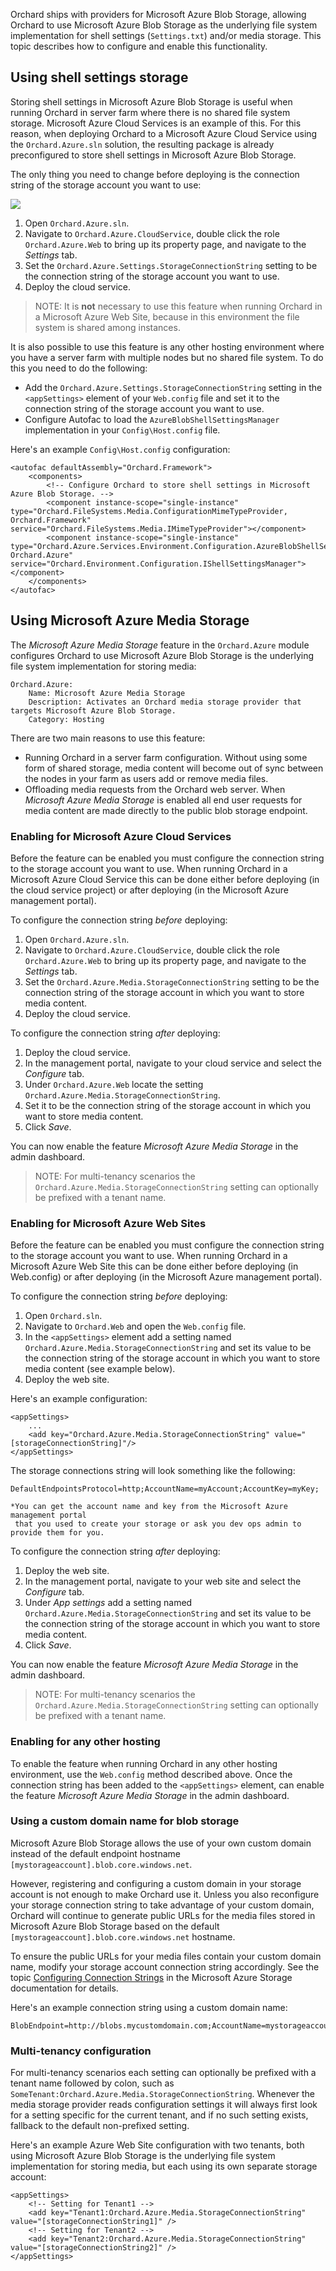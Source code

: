 Orchard ships with providers for Microsoft Azure Blob Storage, allowing Orchard to use Microsoft Azure Blob Storage as the underlying file system implementation for shell settings (`Settings.txt`) and/or media storage. This topic describes how to configure and enable this functionality.
Using shell settings storage
----------------------------


Storing shell settings in Microsoft Azure Blob Storage is useful when running Orchard in server farm where there is no shared file system storage. Microsoft Azure Cloud Services is an example of this. For this reason, when deploying Orchard to a Microsoft Azure Cloud Service using the `Orchard.Azure.sln` solution, the resulting package is already preconfigured to store shell settings in Microsoft Azure Blob Storage.

The only thing you need to change before deploying is the connection string of the storage account you want to use:

![](../Attachments/Using-Windows-Azure-Blob-Storage/settings-storage-account.png)

1. Open `Orchard.Azure.sln`.
2. Navigate to `Orchard.Azure.CloudService`, double click the role `Orchard.Azure.Web` to bring up its property page, and navigate to the *Settings* tab.
3. Set the `Orchard.Azure.Settings.StorageConnectionString` setting to be the connection string of the storage account you want to use.
4. Deploy the cloud service.

> NOTE: It is **not** necessary to use this feature when running Orchard in a Microsoft Azure Web Site, because in this environment the file system is shared among instances.

It is also possible to use this feature is any other hosting environment where you have a server farm with multiple nodes but no shared file system. To do this you need to do the following:

* Add the `Orchard.Azure.Settings.StorageConnectionString` setting in the `<appSettings>` element of your `Web.config` file and set it to the connection string of the storage account you want to use.
* Configure Autofac to load the `AzureBlobShellSettingsManager` implementation in your `Config\Host.config` file.

Here's an example `Config\Host.config` configuration:

	<autofac defaultAssembly="Orchard.Framework">
		<components>
			<!-- Configure Orchard to store shell settings in Microsoft Azure Blob Storage. -->
			<component instance-scope="single-instance" type="Orchard.FileSystems.Media.ConfigurationMimeTypeProvider, Orchard.Framework" service="Orchard.FileSystems.Media.IMimeTypeProvider"></component>
			<component instance-scope="single-instance" type="Orchard.Azure.Services.Environment.Configuration.AzureBlobShellSettingsManager, Orchard.Azure" service="Orchard.Environment.Configuration.IShellSettingsManager"></component>
		</components>
	</autofac>
Using Microsoft Azure Media Storage
-----------------------------------


The *Microsoft Azure Media Storage* feature in the `Orchard.Azure` module configures Orchard to use Microsoft Azure Blob Storage is the underlying file system implementation for storing media:

	Orchard.Azure:
		Name: Microsoft Azure Media Storage
		Description: Activates an Orchard media storage provider that targets Microsoft Azure Blob Storage.
		Category: Hosting

There are two main reasons to use this feature:

* Running Orchard in a server farm configuration. Without using some form of shared storage, media content will become out of sync between the nodes in your farm as users add or remove media files.
* Offloading media requests from the Orchard web server. When *Microsoft Azure Media Storage* is enabled all end user requests for media content are made directly to the public blob storage endpoint.

### Enabling for Microsoft Azure Cloud Services

Before the feature can be enabled you must configure the connection string to the storage account you want to use. When running Orchard in a Microsoft Azure Cloud Service this can be done either before deploying (in the cloud service project) or after deploying (in the Microsoft Azure management portal).

To configure the connection string *before* deploying:

1. Open `Orchard.Azure.sln`.
2. Navigate to `Orchard.Azure.CloudService`, double click the role `Orchard.Azure.Web` to bring up its property page, and navigate to the *Settings* tab.
3. Set the `Orchard.Azure.Media.StorageConnectionString` setting to be the connection string of the storage account in which you want to store media content.
4. Deploy the cloud service.

To configure the connection string *after* deploying:

1. Deploy the cloud service.
2. In the management portal, navigate to your cloud service and select the *Configure* tab.
2. Under `Orchard.Azure.Web` locate the setting `Orchard.Azure.Media.StorageConnectionString`.
3. Set it to be the connection string of the storage account in which you want to store media content.
4. Click *Save*.

You can now enable the feature *Microsoft Azure Media Storage* in the admin dashboard.

> NOTE: For multi-tenancy scenarios the `Orchard.Azure.Media.StorageConnectionString` setting can optionally be prefixed with a tenant name. 

### Enabling for Microsoft Azure Web Sites

Before the feature can be enabled you must configure the connection string to the storage account you want to use. When running Orchard in a Microsoft Azure Web Site this can be done either before deploying (in Web.config) or after deploying (in the Microsoft Azure management portal).

To configure the connection string *before* deploying:

1. Open `Orchard.sln`.
2. Navigate to `Orchard.Web` and open the `Web.config` file.
3. In the `<appSettings>` element add a setting named `Orchard.Azure.Media.StorageConnectionString` and set its value to be the connection string of the storage account in which you want to store media content (see example below).
4. Deploy the web site.

Here's an example configuration:

	<appSettings>
		...
		<add key="Orchard.Azure.Media.StorageConnectionString" value="[storageConnectionString]"/>
	</appSettings>

The storage connections string will look something like the following:

	DefaultEndpointsProtocol=http;AccountName=myAccount;AccountKey=myKey;

    *You can get the account name and key from the Microsoft Azure management portal 
     that you used to create your storage or ask you dev ops admin to provide them for you.


To configure the connection string *after* deploying:

1. Deploy the web site.
2. In the management portal, navigate to your web site and select the *Configure* tab.
2. Under *App settings* add a setting named `Orchard.Azure.Media.StorageConnectionString` and set its value to be the connection string of the storage account in which you want to store media content.
4. Click *Save*.

You can now enable the feature *Microsoft Azure Media Storage* in the admin dashboard.

> NOTE: For multi-tenancy scenarios the `Orchard.Azure.Media.StorageConnectionString` setting can optionally be prefixed with a tenant name. 

### Enabling for any other hosting

To enable the feature when running Orchard in any other hosting environment, use the `Web.config` method described above. Once the connection string has been added to the `<appSettings>` element, can enable the feature *Microsoft Azure Media Storage* in the admin dashboard.

### Using a custom domain name for blob storage

Microsoft Azure Blob Storage allows the use of your own custom domain instead of the default endpoint hostname `[mystorageaccount].blob.core.windows.net`.

However, registering and configuring a custom domain in your storage account is not enough to make Orchard use it. Unless you also reconfigure your storage connection string to take advantage of your custom domain, Orchard will continue to generate public URLs for the media files stored in Microsoft Azure Blob Storage based on the default `[mystorageaccount].blob.core.windows.net` hostname.

To ensure the public URLs for your media files contain your custom domain name, modify your storage account connection string accordingly. See the topic [Configuring Connection Strings](http://msdn.microsoft.com/en-us/library/windowsazure/ee758697.aspx) in the Microsoft Azure Storage documentation for details.

Here's an example connection string using a custom domain name:

	BlobEndpoint=http://blobs.mycustomdomain.com;AccountName=mystorageaccount;AccountKey=KauG3A5f...An3QlW5dA==

### Multi-tenancy configuration

For multi-tenancy scenarios each setting can optionally be prefixed with a tenant name followed by colon, such as `SomeTenant:Orchard.Azure.Media.StorageConnectionString`. Whenever the media storage provider reads configuration settings it will always first look for a setting specific for the current tenant, and if no such setting exists, fallback to the default non-prefixed setting.

Here's an example Azure Web Site configuration with two tenants, both using Microsoft Azure Blob Storage is the underlying file system implementation for storing media, but each using its own separate storage account:

	<appSettings>
		<!-- Setting for Tenant1 -->
		<add key="Tenant1:Orchard.Azure.Media.StorageConnectionString" value="[storageConnectionString1]" />
		<!-- Setting for Tenant2 -->
		<add key="Tenant2:Orchard.Azure.Media.StorageConnectionString" value="[storageConnectionString2]" />
	</appSettings>
